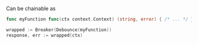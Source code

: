 Can be chainable as 

```go
func myFunction func(ctx context.Context) (string, error) { /* ... */ }

wrapped := Breaker(Debounce(myFunction))
response, err := wrapped(ctx)
```